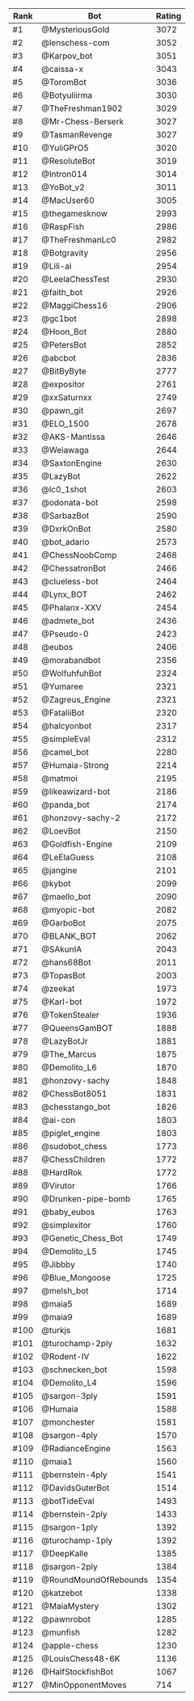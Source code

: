 Rank|Bot|Rating
---|---|---
#1|@MysteriousGold|3072
#2|@lenschess-com|3052
#3|@Karpov_bot|3051
#4|@caissa-x|3043
#5|@ToromBot|3036
#6|@Botyuliirma|3030
#7|@TheFreshman1902|3029
#8|@Mr-Chess-Berserk|3027
#9|@TasmanRevenge|3027
#10|@YuliGPrO5|3020
#11|@ResoluteBot|3019
#12|@Intron014|3014
#13|@YoBot_v2|3011
#14|@MacUser60|3005
#15|@thegamesknow|2993
#16|@RaspFish|2986
#17|@TheFreshmanLc0|2982
#18|@Botgravity|2956
#19|@Lili-ai|2954
#20|@LeelaChessTest|2930
#21|@faith_bot|2926
#22|@MaggiChess16|2906
#23|@gc1bot|2898
#24|@Hoon_Bot|2880
#25|@PetersBot|2852
#26|@abcbot|2836
#27|@BitByByte|2777
#28|@expositor|2761
#29|@xxSaturnxx|2749
#30|@pawn_git|2697
#31|@ELO_1500|2678
#32|@AKS-Mantissa|2646
#33|@Weiawaga|2644
#34|@SaxtonEngine|2630
#35|@LazyBot|2622
#36|@lc0_1shot|2603
#37|@odonata-bot|2598
#38|@SarbazBot|2590
#39|@DxrkOnBot|2580
#40|@bot_adario|2573
#41|@ChessNoobComp|2468
#42|@ChessatronBot|2466
#43|@clueless-bot|2464
#44|@Lynx_BOT|2462
#45|@Phalanx-XXV|2454
#46|@admete_bot|2436
#47|@Pseudo-0|2423
#48|@eubos|2406
#49|@morabandbot|2356
#50|@WolfuhfuhBot|2324
#51|@Yumaree|2321
#52|@Zagreus_Engine|2321
#53|@FataliiBot|2320
#54|@halcyonbot|2317
#55|@simpleEval|2312
#56|@camel_bot|2280
#57|@Humaia-Strong|2214
#58|@matmoi|2195
#59|@likeawizard-bot|2186
#60|@panda_bot|2174
#61|@honzovy-sachy-2|2172
#62|@LoevBot|2150
#63|@Goldfish-Engine|2109
#64|@LeElaGuess|2108
#65|@jangine|2101
#66|@kybot|2099
#67|@maello_bot|2090
#68|@myopic-bot|2082
#69|@GarboBot|2075
#70|@BLANK_BOT|2062
#71|@SAkunIA|2043
#72|@hans68Bot|2011
#73|@TopasBot|2003
#74|@zeekat|1973
#75|@Karl-bot|1972
#76|@TokenStealer|1936
#77|@QueensGamBOT|1888
#78|@LazyBotJr|1881
#79|@The_Marcus|1875
#80|@Demolito_L6|1870
#81|@honzovy-sachy|1848
#82|@ChessBot8051|1831
#83|@chesstango_bot|1826
#84|@ai-con|1803
#85|@piglet_engine|1803
#86|@sudobot_chess|1773
#87|@ChessChildren|1772
#88|@HardRok|1772
#89|@Virutor|1766
#90|@Drunken-pipe-bomb|1765
#91|@baby_eubos|1763
#92|@simplexitor|1760
#93|@Genetic_Chess_Bot|1749
#94|@Demolito_L5|1745
#95|@Jibbby|1740
#96|@Blue_Mongoose|1725
#97|@melsh_bot|1714
#98|@maia5|1689
#99|@maia9|1689
#100|@turkjs|1681
#101|@turochamp-2ply|1632
#102|@Rodent-IV|1622
#103|@schnecken_bot|1598
#104|@Demolito_L4|1596
#105|@sargon-3ply|1591
#106|@Humaia|1588
#107|@monchester|1581
#108|@sargon-4ply|1570
#109|@RadianceEngine|1563
#110|@maia1|1560
#111|@bernstein-4ply|1541
#112|@DavidsGuterBot|1514
#113|@botTideEval|1493
#114|@bernstein-2ply|1433
#115|@sargon-1ply|1392
#116|@turochamp-1ply|1392
#117|@DeepKalle|1385
#118|@sargon-2ply|1384
#119|@RoundMoundOfRebounds|1354
#120|@katzebot|1338
#121|@MaiaMystery|1302
#122|@pawnrobot|1285
#123|@munfish|1282
#124|@apple-chess|1230
#125|@LouisChess48-6K|1136
#126|@HalfStockfishBot|1067
#127|@MinOpponentMoves|714
